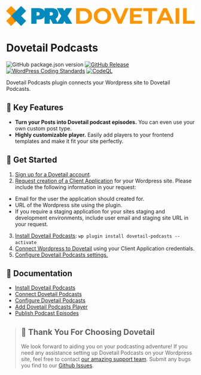 ![PRX Dovetail](./docs/images/logo.svg)

# Dovetail Podcasts

![GitHub package.json version](https://img.shields.io/github/package-json/v/PRX/Dovetail-Wordpress-Plugin)
[![GitHub Release](https://img.shields.io/github/v/release/PRX/Dovetail-Wordpress-Plugin)](https://github.com/PRX/Dovetail-Wordpress-Plugin/releases)
[![WordPress Coding Standards](https://github.com/PRX/Dovetail-Wordpress-Plugin/workflows/WordPress%20Coding%20Standards/badge.svg)](https://github.com/PRX/Dovetail-Wordpress-Plugin/actions?query=workflow%3A%22WordPress+Coding+Standards%22)
[![CodeQL](https://github.com/PRX/Dovetail-Wordpress-Plugin/workflows/CodeQL/badge.svg)](https://github.com/PRX/Dovetail-Wordpress-Plugin/actions?query=workflow%3A%22CodeQL%22)

Dovetail Podcasts plugin connects your Wordpress site to Dovetail Podcasts.

## 🌟 Key Features

- **Turn your Posts into Dovetail podcast episodes.** You can even use your own custom post type.
- **Highly customizable player.** Easily add players to your frontend templates and make it fit your site perfectly.

## 🚀 Get Started

1. [Sign up for a Dovetail account](https://id.prx.org).
2. [Request creation of a Client Application](mailto:help@prx.org?subject=Request%20For%20%Wordpress%20Plugin%20Client%20Application) for your Wordpress site. Please include the following information in your request:

- Email for the user the application should created for.
- URL of the Wordpress site using the plugin.
- If you require a staging application for your sites staging and development environments, include user email and staging site URL in your request.

3. [Install Dovetail Podcasts](./docs/installation.md): `wp plugin install dovetail-podcasts --activate`
4. [Connect Wordpress to Dovetail](./docs/settings-client-application.md) using your Client Application credentials.
5. [Configure Dovetail Podcasts settings.](./docs/settings-general.md)

## 📖 **Documentation**

- [Install Dovetail Podcasts](./docs/installation.md)
- [Connect Dovetail Podcasts](./docs/settings-client-application.md)
- [Configure Dovetail Podcasts](./docs/settings-general.md)
- [Add Dovetail Podcasts Player](./docs/player.md)
- [Publish Podcast Episodes](./podcast-episodes.md)

> ## 🫶 Thank You For Choosing Dovetail
>
> We look forward to aiding you on your podcasting adventure! If you need any assistance setting up Dovetail Podcasts on your Wordpress site, feel free to contact [our amazing support team](mailto:help@prx.org?subject=Help%20With%20Dovetai%20Podcasts%20Wordpress%20Plugin). Submit any bugs you find to our [Github Issues](https://github.com/PRX/Dovetail-Wordpress-Plugin/issues).
